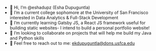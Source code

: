 - 👋 Hi, I’m @eshadupz (Esha Dupuguntla)
- 🏫 I’m a current college sophomore at the University of San Francisco interested in Data Analytics & Full-Stack Development
- 📖 I’m currently learning Gatsby JS, a React JS framework useful for building static websites- I intend to build a personal portfolio website!
- 💞️ I’m looking to collaborate on projects that will help me build my Java and Python skills
- 📧 Feel free to reach out to me: ekdupuguntla@dons.usfca.edu 
  

